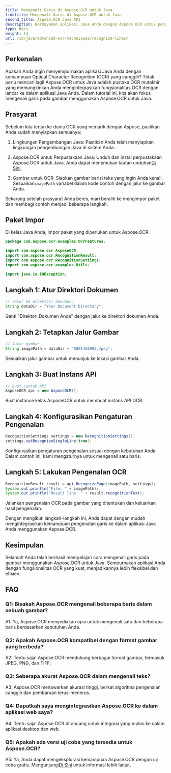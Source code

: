 ```yaml
---
title: Mengenali Garis di Aspose.OCR untuk Java
linktitle: Mengenali Garis di Aspose.OCR untuk Java
second_title: Aspose.OCR Java API
description: Berdayakan aplikasi Java Anda dengan Aspose.OCR untuk pengenalan teks yang tepat. Integrasi yang mudah, akurasi tinggi.
type: docs
weight: 14
url: /id/java/advanced-ocr-techniques/recognize-lines/
---
```

## Perkenalan

Apakah Anda ingin menyempurnakan aplikasi Java Anda dengan kemampuan Optical Character Recognition (OCR) yang canggih? Tidak perlu mencari lagi! Aspose.OCR untuk Java adalah pustaka OCR mutakhir yang memungkinkan Anda mengintegrasikan fungsionalitas OCR dengan lancar ke dalam aplikasi Java Anda. Dalam tutorial ini, kita akan fokus mengenali garis pada gambar menggunakan Aspose.OCR untuk Java.

## Prasyarat

Sebelum kita terjun ke dunia OCR yang menarik dengan Aspose, pastikan Anda sudah menyiapkan semuanya:

1. Lingkungan Pengembangan Java: Pastikan Anda telah menyiapkan lingkungan pengembangan Java di sistem Anda.

2.  Aspose.OCR untuk Perpustakaan Java: Unduh dan instal perpustakaan Aspose.OCR untuk Java. Anda dapat menemukan tautan unduhan[Di Sini](https://releases.aspose.com/ocr/java/).

3.  Gambar untuk OCR: Siapkan gambar berisi teks yang ingin Anda kenali. Sesuaikan`imagePath` variabel dalam kode contoh dengan jalur ke gambar Anda.

Sekarang setelah prasyarat Anda beres, mari beralih ke mengimpor paket dan membagi contoh menjadi beberapa langkah.

## Paket Impor

Di kelas Java Anda, impor paket yang diperlukan untuk Aspose.OCR:

```java
package com.aspose.ocr.examples.OcrFeatures;

import com.aspose.ocr.AsposeOCR;
import com.aspose.ocr.RecognitionResult;
import com.aspose.ocr.RecognitionSettings;
import com.aspose.ocr.examples.Utils;

import java.io.IOException;
```

## Langkah 1: Atur Direktori Dokumen

```java
// Jalur ke direktori dokumen.
String dataDir = "Your Document Directory";
```

Ganti "Direktori Dokumen Anda" dengan jalur ke direktori dokumen Anda.

## Langkah 2: Tetapkan Jalur Gambar

```java
// Jalur gambar
String imagePath = dataDir + "0001460985.Jpeg";
```

Sesuaikan jalur gambar untuk menunjuk ke lokasi gambar Anda.

## Langkah 3: Buat Instans API

```java
// Buat contoh API
AsposeOCR api = new AsposeOCR();
```

Buat instance kelas AsposeOCR untuk membuat instans API OCR.

## Langkah 4: Konfigurasikan Pengaturan Pengenalan

```java
RecognitionSettings settings = new RecognitionSettings();
settings.setRecognizeSingleLine(true);
```

Konfigurasikan pengaturan pengenalan sesuai dengan kebutuhan Anda. Dalam contoh ini, kami mengaturnya untuk mengenali satu baris.

## Langkah 5: Lakukan Pengenalan OCR

```java
RecognitionResult result = api.RecognizePage(imagePath, settings);
System.out.println("File: " + imagePath);
System.out.println("Result line: " + result.recognitionText);
```

Jalankan pengenalan OCR pada gambar yang ditentukan dan keluarkan hasil pengenalan.

Dengan mengikuti langkah-langkah ini, Anda dapat dengan mudah mengintegrasikan kemampuan pengenalan garis ke dalam aplikasi Java Anda menggunakan Aspose.OCR.

## Kesimpulan

Selamat! Anda telah berhasil mempelajari cara mengenali garis pada gambar menggunakan Aspose.OCR untuk Java. Sempurnakan aplikasi Anda dengan fungsionalitas OCR yang kuat, menjadikannya lebih fleksibel dan efisien.

## FAQ

### Q1: Bisakah Aspose.OCR mengenali beberapa baris dalam sebuah gambar?

A1: Ya, Aspose.OCR menyediakan opsi untuk mengenali satu dan beberapa baris berdasarkan kebutuhan Anda.

### Q2: Apakah Aspose.OCR kompatibel dengan format gambar yang berbeda?

A2: Tentu saja! Aspose.OCR mendukung berbagai format gambar, termasuk JPEG, PNG, dan TIFF.

### Q3: Seberapa akurat Aspose.OCR dalam mengenali teks?

A3: Aspose.OCR menawarkan akurasi tinggi, berkat algoritma pengenalan canggih dan pembaruan terus-menerus.

### Q4: Dapatkah saya mengintegrasikan Aspose.OCR ke dalam aplikasi web saya?

A4: Tentu saja! Aspose.OCR dirancang untuk integrasi yang mulus ke dalam aplikasi desktop dan web.

### Q5: Apakah ada versi uji coba yang tersedia untuk Aspose.OCR?

 A5: Ya, Anda dapat mengeksplorasi kemampuan Aspose.OCR dengan uji coba gratis. Mengunjungi[Di Sini](https://releases.aspose.com/) untuk informasi lebih lanjut.